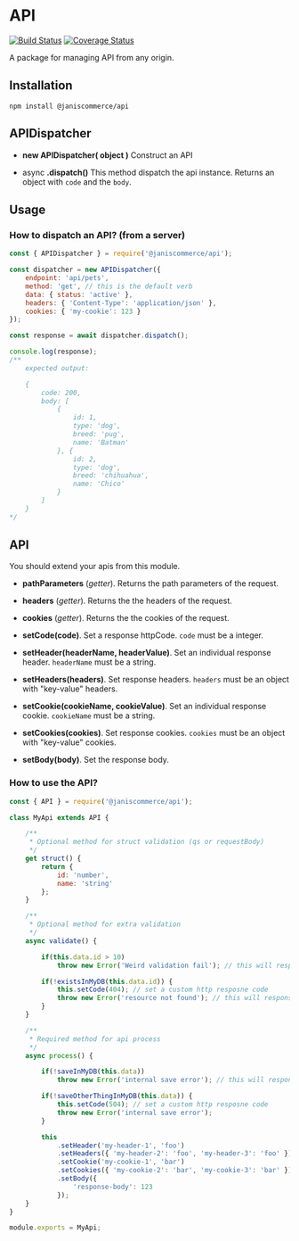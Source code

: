 # API

[![Build Status](https://travis-ci.org/janis-commerce/api.svg?branch=master)](https://travis-ci.org/janis-commerce/api)
[![Coverage Status](https://coveralls.io/repos/github/janis-commerce/api/badge.svg?branch=master)](https://coveralls.io/github/janis-commerce/api?branch=master)

A package for managing API from any origin.

## Installation

```
npm install @janiscommerce/api
```

## APIDispatcher
* **new APIDispatcher( object )**
Construct an API

* async **.dispatch()**
This method dispatch the api instance.
Returns an object with `code` and the `body`.

## Usage

### How to dispatch an API? (from a server)

```js
const { APIDispatcher } = require('@janiscommerce/api');

const dispatcher = new APIDispatcher({
	endpoint: 'api/pets',
	method: 'get', // this is the default verb
	data: { status: 'active' },
	headers: { 'Content-Type': 'application/json' },
	cookies: { 'my-cookie': 123 }
});

const response = await dispatcher.dispatch();

console.log(response);
/**
	expected output:

	{
		code: 200,
		body: [
			{
				id: 1,
				type: 'dog',
				breed: 'pug',
				name: 'Batman'
			}, {
				id: 2,
				type: 'dog',
				breed: 'chihuahua',
				name: 'Chico'
			}
		]
	}
*/
```

## API
You should extend your apis from this module.

* **pathParameters** (*getter*). Returns the path parameters of the request.

* **headers** (*getter*). Returns the the headers of the request.

* **cookies** (*getter*). Returns the the cookies of the request.

* **setCode(code)**. Set a response httpCode. `code` must be a integer.

* **setHeader(headerName, headerValue)**. Set an individual response header. `headerName` must be a string.

* **setHeaders(headers)**. Set response headers. `headers` must be an object with "key-value" headers.

* **setCookie(cookieName, cookieValue)**. Set an individual response cookie. `cookieName` must be a string.

* **setCookies(cookies)**. Set response cookies. `cookies` must be an object with "key-value" cookies.

* **setBody(body)**. Set the response body.

### How to use the API?

```js
const { API } = require('@janiscommerce/api');

class MyApi extends API {

	/**
	 * Optional method for struct validation (qs or requestBody)
	 */
	get struct() {
		return {
			id: 'number',
			name: 'string'
		};
	}

	/**
	 * Optional method for extra validation
	 */
	async validate() {

		if(this.data.id > 10)
			throw new Error('Weird validation fail'); // this will response a 400 error

		if(!existsInMyDB(this.data.id)) {
			this.setCode(404); // set a custom http resposne code
			throw new Error('resource not found'); // this will response a 404 error
		}
	}

	/**
	 * Required method for api process
	 */
	async process() {

		if(!saveInMyDB(this.data))
			throw new Error('internal save error'); // this will response a 500 error

		if(!saveOtherThingInMyDB(this.data)) {
			this.setCode(504); // set a custom http resposne code
			throw new Error('internal save error');
		}

		this
			.setHeader('my-header-1', 'foo')
			.setHeaders({ 'my-header-2': 'foo', 'my-header-3': 'foo' })
			.setCookie('my-cookie-1', 'bar')
			.setCookies({ 'my-cookie-2': 'bar', 'my-cookie-3': 'bar' })
			.setBody({
				'response-body': 123
			});
	}
}

module.exports = MyApi;
```
